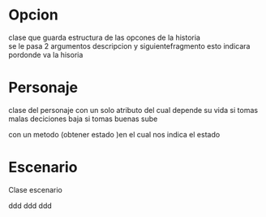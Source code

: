 # Opcion

clase que guarda estructura de las  opcones de la historia  
se le pasa 2 argumentos descripcion y siguientefragmento 
esto indicara pordonde va la hisoria

# Personaje

clase del personaje  con un solo atributo del cual depende su vida
si tomas malas deciciones baja si tomas buenas sube

con un metodo  (obtener estado )en el cual nos indica el estado

# Escenario

Clase escenario 

ddd
ddd
ddd